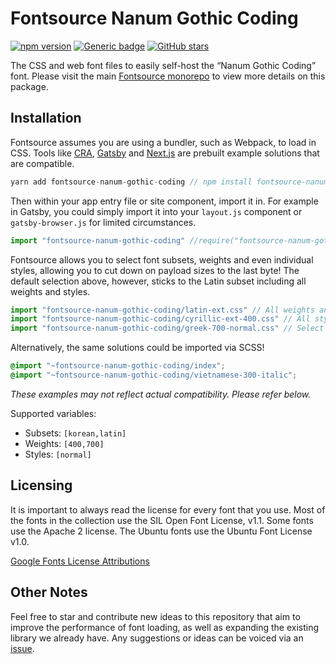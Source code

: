# Fontsource Nanum Gothic Coding
[![npm version](https://badge.fury.io/js/fontsource-nanum-gothic-coding.svg)](https://github.com/DecliningLotus/fontsource) [![Generic badge](https://img.shields.io/badge/fontsource-passing-brightgreen)](https://github.com/DecliningLotus/fontsource) [![GitHub stars](https://img.shields.io/github/stars/DecliningLotus/fontsource.svg?style=social&label=Star&maxAge=2592000)](https://GitHub.com/DecliningLotus/fontsource/stargazers/)

The CSS and web font files to easily self-host the “Nanum Gothic Coding” font. Please visit the main [Fontsource monorepo](https://github.com/DecliningLotus/fontsource) to view more details on this package.

## Installation

Fontsource assumes you are using a bundler, such as Webpack, to load in CSS. Tools like [CRA](https://create-react-app.dev/), [Gatsby](https://www.gatsbyjs.org/) and [Next.js](https://nextjs.org/) are prebuilt example solutions that are compatible.

```javascript
yarn add fontsource-nanum-gothic-coding // npm install fontsource-nanum-gothic-coding
```

Then within your app entry file or site component, import it in. For example in Gatsby, you could simply import it into your `layout.js` component or `gatsby-browser.js` for limited circumstances.

```javascript
import "fontsource-nanum-gothic-coding" //require("fontsource-nanum-gothic-coding")
```

Fontsource allows you to select font subsets, weights and even individual styles, allowing you to cut down on payload sizes to the last byte! The default selection above, however, sticks to the Latin subset including all weights and styles.

```javascript
import "fontsource-nanum-gothic-coding/latin-ext.css" // All weights and styles included.
import "fontsource-nanum-gothic-coding/cyrillic-ext-400.css" // All styles included.
import "fontsource-nanum-gothic-coding/greek-700-normal.css" // Select either normal or italic.
```

Alternatively, the same solutions could be imported via SCSS!

```scss
@import "~fontsource-nanum-gothic-coding/index";
@import "~fontsource-nanum-gothic-coding/vietnamese-300-italic";
```

_These examples may not reflect actual compatibility. Please refer below._

Supported variables:
- Subsets: `[korean,latin]`
- Weights: `[400,700]`
- Styles: `[normal]`

## Licensing 

It is important to always read the license for every font that you use.
Most of the fonts in the collection use the SIL Open Font License, v1.1. Some fonts use the Apache 2 license. The Ubuntu fonts use the Ubuntu Font License v1.0.

[Google Fonts License Attributions](https://fonts.google.com/attribution)

## Other Notes

Feel free to star and contribute new ideas to this repository that aim to improve the performance of font loading, as well as expanding the existing library we already have. Any suggestions or ideas can be voiced via an [issue](https://github.com/DecliningLotus/fontsource/issues).

